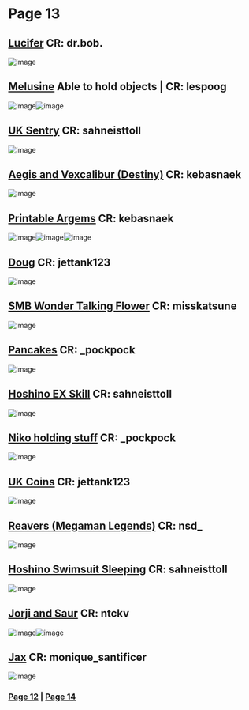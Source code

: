 # Page 13
## [Lucifer](https://discord.com/channels/512287844258021376/1132040858343059638/1167916859706839101) CR: dr.bob.
![image](https://github.com/madrod228/voicesoftheprinter/assets/9602000/f0cc872b-451c-4621-b8d7-c40adc8e3c38)
## [Melusine](https://discord.com/channels/512287844258021376/1132040858343059638/1167940600700616864) Able to hold objects | CR: lespoog
![image](https://github.com/madrod228/voicesoftheprinter/assets/9602000/08bf9f58-2905-4b03-a99f-ebe4353a1a89)![image](https://github.com/madrod228/voicesoftheprinter/assets/9602000/c33ed000-eb05-4c8e-9ce2-c8ac82e801d8)
## [UK Sentry](https://discord.com/channels/512287844258021376/1132040858343059638/1167944457837088778) CR: sahneisttoll
![image](https://github.com/madrod228/voicesoftheprinter/assets/9602000/b646e404-076b-4a47-a15f-56c743d0bc77)
## [Aegis and Vexcalibur (Destiny)](https://discord.com/channels/512287844258021376/1132040858343059638/1167973321971867760) CR: kebasnaek
![image](https://github.com/madrod228/voicesoftheprinter/assets/9602000/2ab7a7b9-4cc6-4466-a1cf-335770ffb551)
## [Printable Argems](https://discord.com/channels/512287844258021376/1132040858343059638/1167974295717298327) CR: kebasnaek
![image](https://github.com/madrod228/voicesoftheprinter/assets/9602000/bada6ea4-e157-49f4-8a89-35344d683fee)![image](https://github.com/madrod228/voicesoftheprinter/assets/9602000/f9655396-464d-4729-8c6b-13d88c538aad)![image](https://github.com/madrod228/voicesoftheprinter/assets/9602000/0e97f2d8-54f7-409a-8f4b-20023bcedc82)
## [Doug](https://discord.com/channels/512287844258021376/1132040858343059638/1168060726313746523) CR: jettank123
![image](https://github.com/madrod228/voicesoftheprinter/assets/9602000/c6e6c1f5-4b2e-4762-b70e-459bfeace29e)
## [SMB Wonder Talking Flower](https://discord.com/channels/512287844258021376/1132040858343059638/1168143427632906250) CR: misskatsune
![image](https://github.com/madrod228/voicesoftheprinter/assets/9602000/ead7d144-4ecc-44f3-8499-d9d56cebe3f7)
## [Pancakes](https://discord.com/channels/512287844258021376/1132040858343059638/1168230922445918280) CR: _pockpock
![image](https://github.com/madrod228/voicesoftheprinter/assets/9602000/d293ea4c-b920-4f86-94c2-3a5d91b5ce50)
## [Hoshino EX Skill](https://discord.com/channels/512287844258021376/1132040858343059638/1168237923439755415) CR: sahneisttoll
![image](https://github.com/madrod228/voicesoftheprinter/assets/9602000/61c9c48c-7f63-4010-ba29-a5f0aa2b9a01)
## [Niko holding stuff](https://discord.com/channels/512287844258021376/1132040858343059638/1168238547497664512) CR: _pockpock
![image](https://github.com/madrod228/voicesoftheprinter/assets/9602000/fcba3717-3b32-4070-a48c-4ca9a78d6005)
## [UK Coins](https://discord.com/channels/512287844258021376/1132040858343059638/1168246558228217887) CR: jettank123
![image](https://github.com/madrod228/voicesoftheprinter/assets/9602000/155c625f-35df-466f-b37f-faccb0d079b2)
## [Reavers (Megaman Legends)](https://discord.com/channels/512287844258021376/1132040858343059638/1168263245434454216) CR: nsd_
![image](https://github.com/madrod228/voicesoftheprinter/assets/9602000/1316a3b7-5e8c-4a29-bad3-81749b7f84ce)
## [Hoshino Swimsuit Sleeping](https://discord.com/channels/512287844258021376/1132040858343059638/1168307044969873528) CR: sahneisttoll
![image](https://github.com/madrod228/voicesoftheprinter/assets/9602000/d444c88c-d023-495d-a7f1-82d9cfa2d598)
## [Jorji and Saur](https://discord.com/channels/512287844258021376/1132040858343059638/1168522162072715315) CR: ntckv
![image](https://github.com/madrod228/voicesoftheprinter/assets/9602000/fff933bf-dfbb-4c8b-bf3a-3c742a194575)![image](https://github.com/madrod228/voicesoftheprinter/assets/9602000/7c2287fa-b575-4d34-953c-68b995d5c360)
## [Jax](https://discord.com/channels/512287844258021376/1132040858343059638/1168600743062798377) CR: monique_santificer
![image](https://github.com/madrod228/voicesoftheprinter/assets/9602000/dd29d5a1-7fb8-4573-ba23-144d744e7d7c)

### [Page 12](https://github.com/madrod228/voicesoftheprinter/blob/main/Page%20012.md)  | [Page 14](https://github.com/madrod228/voicesoftheprinter/blob/main/Page%20014.md)
